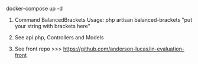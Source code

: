 docker-compose up -d

1. Command BalancedBrackets
Usage:
php artisan balanced-brackets "put your string with brackets here"

2. See api.php, Controllers and Models

3. See front repo >>> https://github.com/anderson-lucas/in-evaluation-front